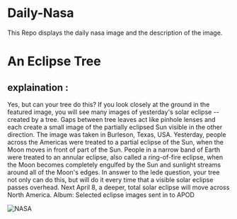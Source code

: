 # Daily-Nasa

This Repo displays the daily nasa image and the description of the image.

<!--NASA-->
# An Eclipse Tree
## explaination :

Yes, but can your tree do this?  If you look closely at the ground in the featured image, you will see many images of yesterday's solar eclipse -- created by a tree. Gaps between tree leaves act like pinhole lenses and each create a small image of the partially eclipsed Sun visible in the other direction.  The image was taken in Burleson, Texas, USA. Yesterday, people across the Americas were treated to a partial eclipse of the Sun, when the Moon moves in front of part of the Sun. People in a narrow band of Earth were treated to an annular eclipse, also called a ring-of-fire eclipse, when the Moon becomes completely engulfed by the Sun and sunlight streams around all of the Moon's edges. In answer to the lede question, your tree not only can do this, but will do it every time that a visible solar eclipse passes overhead.  Next April 8, a deeper, total solar eclipse will move across North America.   Album: Selected eclipse images sent in to APOD

![NASA](https://apod.nasa.gov/apod/image/2310/EclipseTree_Wyre_960.jpg)
<!--/NASA-->